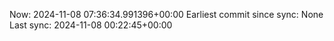 Now: 2024-11-08 07:36:34.991396+00:00 Earliest commit since sync: None Last sync: 2024-11-08 00:22:45+00:00
